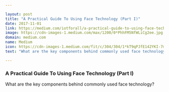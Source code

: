 ```yaml
---

layout: post
title: "A Practical Guide To Using Face Technology (Part I)"
date: 2017-11-01
link: https://medium.com/iotforall/a-practical-guide-to-using-face-technology-part-i-7fe3fdb1bc4f?source=rss------machine_learning-5
image: https://cdn-images-1.medium.com/max/1200/0*PhhFM5NfWLiCg2ee.jpg
domain: medium.com
name: Medium
icon: https://cdn-images-1.medium.com/fit/c/304/304/1*kT9qPJfE142YKI-7mokSVg.png
text: "What are the key components behind commonly used face technology?"

---
```


### A Practical Guide To Using Face Technology (Part I)

What are the key components behind commonly used face technology?